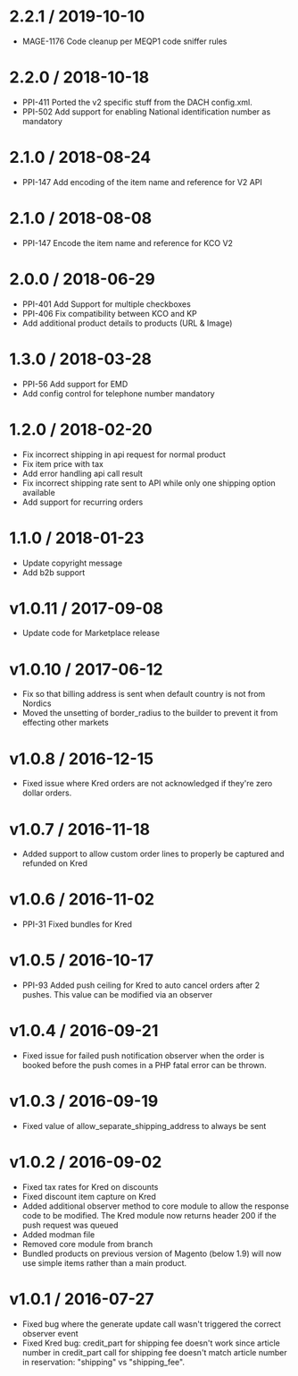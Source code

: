 
2.2.1 / 2019-10-10
==================

  * MAGE-1176 Code cleanup per MEQP1 code sniffer rules

2.2.0 / 2018-10-18
==================

  * PPI-411 Ported the v2 specific stuff from the DACH config.xml.
  * PPI-502 Add support for enabling National identification number as mandatory

2.1.0 / 2018-08-24
==================

  * PPI-147 Add encoding of the item name and reference for V2 API

2.1.0 / 2018-08-08
==================

  * PPI-147 Encode the item name and reference for KCO V2

2.0.0 / 2018-06-29
==================

  * PPI-401 Add Support for multiple checkboxes
  * PPI-406 Fix compatibility between KCO and KP
  * Add additional product details to products (URL & Image)

1.3.0 / 2018-03-28
==================

  * PPI-56 Add support for EMD
  * Add config control for telephone number mandatory

1.2.0 / 2018-02-20
==================

  * Fix incorrect shipping in api request for normal product
  * Fix item price with tax
  * Add error handling api call result
  * Fix incorrect shipping rate sent to API while only one shipping option available
  * Add support for recurring orders

1.1.0 / 2018-01-23
==================

  * Update copyright message
  * Add b2b support

v1.0.11 / 2017-09-08
====================

  * Update code for Marketplace release

v1.0.10 / 2017-06-12
====================

  * Fix so that billing address is sent when default country is not from Nordics
  * Moved the unsetting of border_radius to the builder to prevent it from effecting other markets

v1.0.8 / 2016-12-15
===================

  * Fixed issue where Kred orders are not acknowledged if they're zero dollar orders.

v1.0.7 / 2016-11-18
===================

  * Added support to allow custom order lines to properly be captured and refunded on Kred

v1.0.6 / 2016-11-02
===================

  * PPI-31 Fixed bundles for Kred

v1.0.5 / 2016-10-17
===================

  * PPI-93 Added push ceiling for Kred to auto cancel orders after 2 pushes. This value can be modified via an observer

v1.0.4 / 2016-09-21
===================

  * Fixed issue for failed push notification observer when the order is booked before the push comes in a PHP fatal error can be thrown.

v1.0.3 / 2016-09-19
===================

  * Fixed value of allow_separate_shipping_address to always be sent

v1.0.2 / 2016-09-02
===================

  * Fixed tax rates for Kred on discounts
  * Fixed discount item capture on Kred
  * Added additional observer method to core module to allow the response code to be modified. The Kred module now returns header 200 if the push request was queued
  * Added modman file
  * Removed core module from branch
  * Bundled products on previous version of Magento (below 1.9) will now use simple items rather than a main product.

v1.0.1 / 2016-07-27
===================

  * Fixed bug where the generate update call wasn't triggered the correct observer event
  * Fixed Kred bug: credit_part for shipping fee doesn't work since article number in credit_part call for shipping fee doesn't match article number in reservation: "shipping" vs "shipping_fee".

